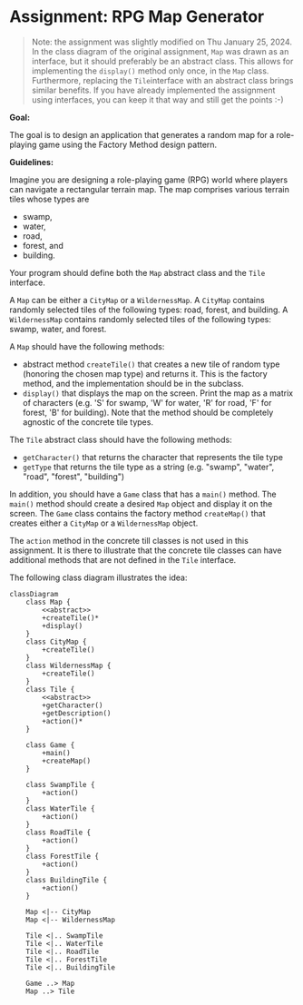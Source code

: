 # Assignment: RPG Map Generator

> Note: the assignment was slightly modified on Thu January 25, 2024. In the class diagram of the original assignment, `Map` was drawn as an interface, but it should preferably be an abstract class. This allows for implementing the `display()` method only once, in the `Map` class. Furthermore, replacing the `Tile`interface with an abstract class brings similar benefits. If you have already implemented the assignment using interfaces, you can keep it that way and still get the points :-)


**Goal:**

The goal is to design an application that generates a random map for a role-playing game using the Factory Method design pattern.

**Guidelines:**

Imagine you are designing a role-playing game (RPG) world where players can navigate a rectangular terrain map. The map comprises various terrain tiles whose types are
- swamp,
- water,
- road,
- forest, and
- building.

Your program should define both the `Map` abstract class and the `Tile` interface.

A `Map` can be either a `CityMap` or a `WildernessMap`. A `CityMap`
contains randomly selected tiles of the following types: road, forest, and building. A `WildernessMap` contains randomly selected tiles of the following types: swamp, water, and forest.

A `Map` should have the following methods:
- abstract method `createTile()` that creates a new tile of random type (honoring the chosen map type) and returns it. This is the factory method, and the implementation should be in the subclass.
- `display()` that displays the map on the screen. Print the map as a matrix of characters (e.g. 'S' for swamp, 'W' for water, 'R' for road, 'F' for forest, 'B' for building). Note that the method should be completely agnostic of the concrete tile types.

The `Tile` abstract class should have the following methods:
- `getCharacter()` that returns the character that represents the tile type
- `getType` that returns the tile type as a string (e.g. "swamp", "water", "road", "forest", "building")

In addition, you should have a `Game` class that has a `main()` method. The `main()` method should create a desired `Map` object and display it on the screen. The `Game` class contains the factory method `createMap()` that creates either a `CityMap` or a `WildernessMap` object.

The `action` method in the concrete till classes is not used in this assignment. It is there to illustrate that the concrete tile classes can have additional methods that are not defined in the `Tile` interface.

The following class diagram illustrates the idea:

```mermaid
classDiagram
    class Map {
        <<abstract>>
        +createTile()*
        +display()
    }
    class CityMap {
        +createTile()
    }
    class WildernessMap {
        +createTile()
    }
    class Tile {
        <<abstract>>
        +getCharacter()
        +getDescription()
        +action()*
    }

    class Game {
        +main()
        +createMap()
    }
    
    class SwampTile {
        +action()
    }
    class WaterTile {
        +action()
    }
    class RoadTile {
        +action()
    }
    class ForestTile {
        +action()
    }
    class BuildingTile {
        +action()
    }
    
    Map <|-- CityMap
    Map <|-- WildernessMap
    
    Tile <|.. SwampTile
    Tile <|.. WaterTile
    Tile <|.. RoadTile
    Tile <|.. ForestTile
    Tile <|.. BuildingTile
    
    Game ..> Map
    Map ..> Tile
    
```


